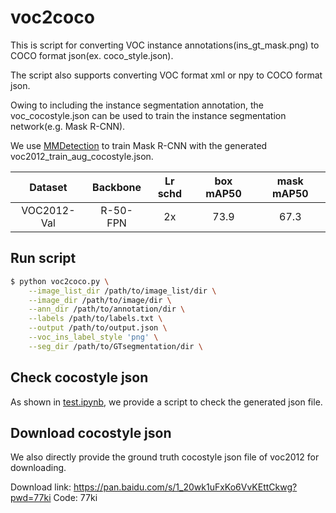 # voc2coco
This is script for converting VOC instance annotations(ins_gt_mask.png) to COCO format json(ex. coco_style.json).

The script also supports converting VOC format xml or npy to COCO format json.

Owing to including the instance segmentation annotation, the voc_cocostyle.json can be used to train the instance segmentation network(e.g. Mask R-CNN).

We use [MMDetection](https://github.com/open-mmlab/mmdetection) to train Mask R-CNN with the generated voc2012_train_aug_cocostyle.json.

|    Dataset      |    Backbone     | Lr schd |  box mAP50 | mask mAP50 |
| :-------------: | :-------------: | :-----: | :----: | :-----: |
|  VOC2012-Val |R-50-FPN|   2x   | 73.9   | 67.3   |  

## Run script

```bash
$ python voc2coco.py \
    --image_list_dir /path/to/image_list/dir \
    --image_dir /path/to/image/dir \
    --ann_dir /path/to/annotation/dir \
    --labels /path/to/labels.txt \
    --output /path/to/output.json \
    --voc_ins_label_style 'png' \
    --seg_dir /path/to/GTsegmentation/dir \
```

## Check cocostyle json
As shown in [test.ipynb](./test.ipynb), we provide a script to check the generated json file.

## Download cocostyle json
We also directly provide the ground truth cocostyle json file of voc2012 for downloading.

Download link: https://pan.baidu.com/s/1_20wk1uFxKo6VvKEttCkwg?pwd=77ki Code: 77ki
